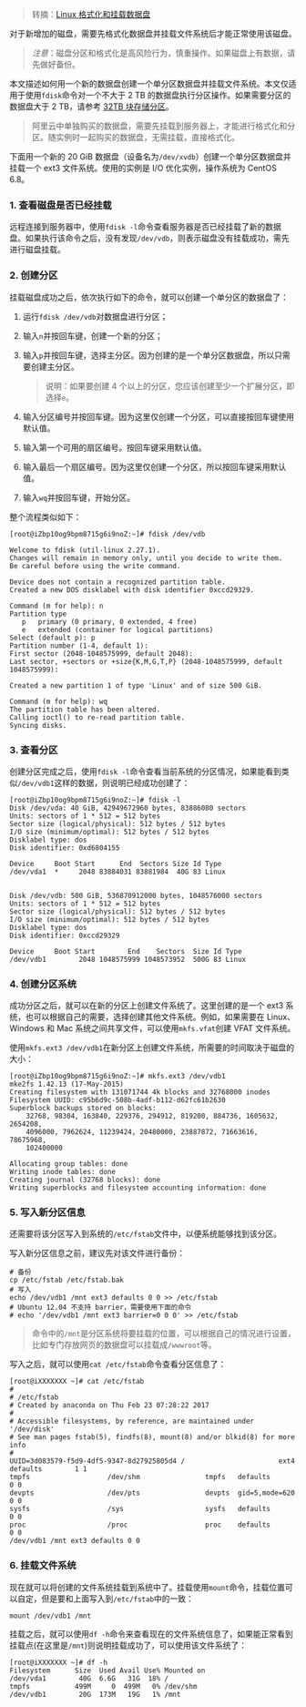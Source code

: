 > 转摘：[Linux 格式化和挂载数据盘](https://help.aliyun.com/document_detail/25426.html)

对于新增加的磁盘，需要先格式化数据盘并挂载文件系统后才能正常使用该磁盘。

> *注意*：磁盘分区和格式化是高风险行为，慎重操作。如果磁盘上有数据，请先做好备份。

本文描述如何用一个新的数据盘创建一个单分区数据盘并挂载文件系统。本文仅适用于使用`fdisk`命令对一个不大于 2 TB 的数据盘执行分区操作。如果需要分区的数据盘大于 2 TB，请参考 [32TB 块存储分区](https://help.aliyun.com/document_detail/34377.html)。

> 阿里云中单独购买的数据盘，需要先挂载到服务器上，才能进行格式化和分区。随实例时一起购买的数据盘，无需挂载，直接格式化。

下面用一个新的 20 GiB 数据盘（设备名为`/dev/xvdb`）创建一个单分区数据盘并挂载一个 ext3 文件系统。使用的实例是 I/O 优化实例，操作系统为 CentOS 6.8。

### 1. 查看磁盘是否已经挂载

远程连接到服务器中，使用`fdisk -l`命令查看服务器是否已经挂载了新的数据盘。如果执行该命令之后，没有发现`/dev/vdb`，则表示磁盘没有挂载成功，需先进行磁盘挂载。

### 2. 创建分区

挂载磁盘成功之后，依次执行如下的命令，就可以创建一个单分区的数据盘了：

1. 运行`fdisk /dev/vdb`对数据盘进行分区；
2. 输入`n`并按回车键，创建一个新的分区；
3. 输入`p`并按回车键，选择主分区。因为创建的是一个单分区数据盘，所以只需要创建主分区。

    > 说明：如果要创建 4 个以上的分区，您应该创建至少一个扩展分区，即选择`e`。

4. 输入分区编号并按回车键。因为这里仅创建一个分区，可以直接按回车键使用默认值。
5. 输入第一个可用的扇区编号。按回车键采用默认值。
6. 输入最后一个扇区编号。因为这里仅创建一个分区，所以按回车键采用默认值。
7. 输入`wq`并按回车键，开始分区。

整个流程类似如下：

```
[root@iZbp10og9bpm8715g6i9noZ:~]# fdisk /dev/vdb

Welcome to fdisk (util-linux 2.27.1).
Changes will remain in memory only, until you decide to write them.
Be careful before using the write command.

Device does not contain a recognized partition table.
Created a new DOS disklabel with disk identifier 0xccd29329.

Command (m for help): n
Partition type
   p   primary (0 primary, 0 extended, 4 free)
   e   extended (container for logical partitions)
Select (default p): p
Partition number (1-4, default 1):
First sector (2048-1048575999, default 2048):
Last sector, +sectors or +size{K,M,G,T,P} (2048-1048575999, default 1048575999):

Created a new partition 1 of type 'Linux' and of size 500 GiB.

Command (m for help): wq
The partition table has been altered.
Calling ioctl() to re-read partition table.
Syncing disks.
```

### 3. 查看分区

创建分区完成之后，使用`fdisk -l`命令查看当前系统的分区情况，如果能看到类似`/dev/vdb1`这样的数据，则说明已经成功创建了：

```
[root@iZbp10og9bpm8715g6i9noZ:~]# fdisk -l
Disk /dev/vda: 40 GiB, 42949672960 bytes, 83886080 sectors
Units: sectors of 1 * 512 = 512 bytes
Sector size (logical/physical): 512 bytes / 512 bytes
I/O size (minimum/optimal): 512 bytes / 512 bytes
Disklabel type: dos
Disk identifier: 0xd6804155

Device     Boot Start      End  Sectors Size Id Type
/dev/vda1  *     2048 83884031 83881984  40G 83 Linux


Disk /dev/vdb: 500 GiB, 536870912000 bytes, 1048576000 sectors
Units: sectors of 1 * 512 = 512 bytes
Sector size (logical/physical): 512 bytes / 512 bytes
I/O size (minimum/optimal): 512 bytes / 512 bytes
Disklabel type: dos
Disk identifier: 0xccd29329

Device     Boot Start        End    Sectors  Size Id Type
/dev/vdb1        2048 1048575999 1048573952  500G 83 Linux
```

### 4. 创建分区系统

成功分区之后，就可以在新的分区上创建文件系统了。这里创建的是一个 ext3 系统，也可以根据自己的需要，选择创建其他文件系统。例如，如果需要在 Linux、Windows 和 Mac 系统之间共享文件，可以使用`mkfs.vfat`创建 VFAT 文件系统。

使用`mkfs.ext3 /dev/vdb1`在新分区上创建文件系统，所需要的时间取决于磁盘的大小：

```
[root@iZbp10og9bpm8715g6i9noZ:~]# mkfs.ext3 /dev/vdb1
mke2fs 1.42.13 (17-May-2015)
Creating filesystem with 131071744 4k blocks and 32768000 inodes
Filesystem UUID: c95b6d9c-508b-4adf-b112-d62fc61b2630
Superblock backups stored on blocks:
	32768, 98304, 163840, 229376, 294912, 819200, 884736, 1605632, 2654208,
	4096000, 7962624, 11239424, 20480000, 23887872, 71663616, 78675968,
	102400000

Allocating group tables: done
Writing inode tables: done
Creating journal (32768 blocks): done
Writing superblocks and filesystem accounting information: done
```

### 5. 写入新分区信息

还需要将该分区写入到系统的`/etc/fstab`文件中，以便系统能够找到该分区。

写入新分区信息之前，建议先对该文件进行备份：

```shell
# 备份
cp /etc/fstab /etc/fstab.bak
# 写入
echo /dev/vdb1 /mnt ext3 defaults 0 0 >> /etc/fstab
# Ubuntu 12.04 不支持 barrier，需要使用下面的命令
# echo '/dev/vdb1 /mnt ext3 barrier=0 0 0' >> /etc/fstab
```

> 命令中的`/mnt`是分区系统将要挂载的位置，可以根据自己的情况进行设置，比如专门存放网页的数据盘可以挂载成`/wwwroot`等。

写入之后，就可以使用`cat /etc/fstab`命令查看分区信息了：

```
[root@iXXXXXXX ~]# cat /etc/fstab
#
# /etc/fstab
# Created by anaconda on Thu Feb 23 07:28:22 2017
#
# Accessible filesystems, by reference, are maintained under '/dev/disk'
# See man pages fstab(5), findfs(8), mount(8) and/or blkid(8) for more info
#
UUID=3d083579-f5d9-4df5-9347-8d27925805d4 /                       ext4    defaults        1 1
tmpfs                   /dev/shm                tmpfs   defaults        0 0
devpts                  /dev/pts                devpts  gid=5,mode=620  0 0
sysfs                   /sys                    sysfs   defaults        0 0
proc                    /proc                   proc    defaults        0 0
/dev/vdb1 /mnt ext3 defaults 0 0
```

### 6. 挂载文件系统

现在就可以将创建的文件系统挂载到系统中了。挂载使用`mount`命令，挂载位置可以自定，但是要和上面写入到`/etc/fstab`中的一致：

```shell
mount /dev/vdb1 /mnt
```

挂载之后，就可以使用`df -h`命令来查看现在的文件系统信息了，如果能正常看到挂载点(在这里是`/mnt`)则说明挂载成功了，可以使用该文件系统了：

```
[root@iXXXXXXX ~]# df -h
Filesystem      Size  Used Avail Use% Mounted on
/dev/vda1        40G  6.6G   31G  18% /
tmpfs           499M     0  499M   0% /dev/shm
/dev/vdb1        20G  173M   19G   1% /mnt
```

